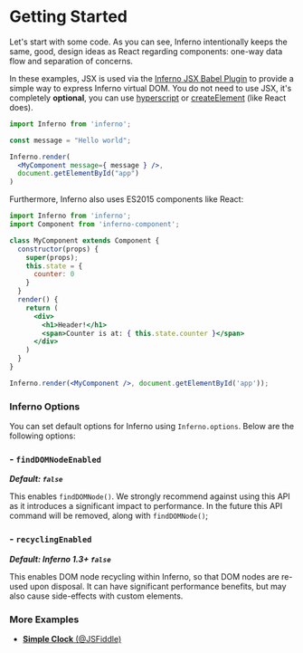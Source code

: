 # Getting Started

Let's start with some code. As you can see, Inferno intentionally keeps the same, good, design ideas as React regarding components: one-way data flow and separation of concerns.

In these examples, JSX is used via the [Inferno JSX Babel Plugin](https://github.com/infernojs/babel-plugin-inferno) to provide a simple way to express Inferno virtual DOM. You do not need to use JSX, it's completely **optional**, you can use [hyperscript](https://github.com/trueadm/inferno/tree/master/packages/inferno-hyperscript) or [createElement](https://github.com/trueadm/inferno/tree/master/packages/inferno-create-element) (like React does).

```jsx
import Inferno from 'inferno';

const message = "Hello world";

Inferno.render(
  <MyComponent message={ message } />,
  document.getElementById("app")
)
```
Furthermore, Inferno also uses ES2015 components like React:

```jsx
import Inferno from 'inferno';
import Component from 'inferno-component';

class MyComponent extends Component {
  constructor(props) {
    super(props);
    this.state = {
      counter: 0
    }
  }
  render() {
    return (
      <div>
        <h1>Header!</h1>
        <span>Counter is at: { this.state.counter }</span>
      </div>
    )
  }
}

Inferno.render(<MyComponent />, document.getElementById('app'));
```


### Inferno Options

You can set default options for Inferno using `Inferno.options`. Below are the following options:

### - `findDOMNodeEnabled`

***Default: `false`***

This enables `findDOMNode()`. We strongly recommend against using this API as it introduces a significant impact to performance. In the future this API command will be removed, along with `findDOMNode()`;

### - `recyclingEnabled`

***Default: Inferno 1.3+ `false`***

This enables DOM node recycling within Inferno, so that DOM nodes are re-used upon disposal. It can have significant performance benefits, but may also cause side-effects with custom elements.


### More Examples

- [**Simple Clock** (@JSFiddle)](https://jsfiddle.net/wqxuags2/)
